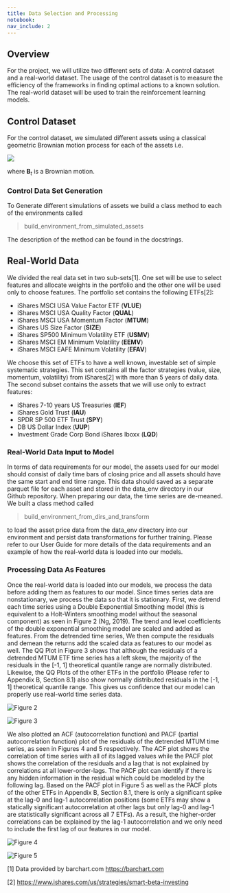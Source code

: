 ```yaml
---
title: Data Selection and Processing
notebook:
nav_include: 2
---
```


## Overview
For the project, we will utilize two different sets of data: A control dataset and a real-world dataset. The usage of the control dataset is to measure the efficiency of the frameworks in finding optimal actions to a known solution. The real-world dataset will be used to train the reinforcement learning models.

## Control Dataset
For the control dataset, we simulated different assets using a classical geometric Brownian motion process for each of the assets i.e.

<img src="https://render.githubusercontent.com/render/math?math=dS_t=\mu S_tdt %2B \sqrt{\sigma}S_tdB_t">

where **B**<sub>*t*</sub> is a Brownian motion.

### Control Data Set Generation

To Generate different simulations of assets we build a class method to each of the environments called

> build_environment_from_simulated_assets

The description of the method can be found in the docstrings.

## Real-World Data

We divided the real data set in two sub-sets[1]. One set will be use to select features and allocate weights in the portfolio and the other one will be used only to choose features. The portfolio set contains the following ETFs[2]:

- iShares MSCI USA Value Factor ETF (**VLUE**)
- iShares MSCI USA Quality Factor (**QUAL**)
- iShares MSCI USA Momentum Factor (**MTUM**)
- iShares US Size Factor (**SIZE**)
- iShares SP500 Minimum Volatility ETF (**USMV**)
- iShares MSCI EM Minimum Volatility (**EEMV**)
- iShares MSCI EAFE Minimum Volatility (**EFAV**)

We choose this set of ETFs to have a well known, investable set of simple systematic strategies. This set contains all the factor strategies (value, size, momentum, volatility) from iShares[2] with more than 5 years of daily data. The second subset contains the assets that we will use only to extract features:

- iShares 7-10 years US Treasuries (**IEF**)
- iShares Gold Trust (**IAU**)
- SPDR SP 500 ETF Trust (**SPY**)
- DB US Dollar Index (**UUP**)
- Investment Grade Corp Bond iShares Iboxx (**LQD**)

### Real-World Data Input to Model

In terms of data requirements for our model, the assets used for our model should consist of daily time bars of closing price and all assets should have the same start and end time range. This data should saved as a separate parquet file for each asset and stored in the data_env directory in our Github repository. When preparing our data, the time series are de-meaned. We built a class method called

> build_environment_from_dirs_and_transform

to load the asset price data from the data_env directory into our environment and persist data transformations for further training.  Please refer to our User Guide for more details of the data requirements and an example of how the real-world data is loaded into our models.

### Processing Data As Features

Once the real-world data is loaded into our models, we process the data before adding them as features to our model. Since times series data are nonstationary, we process the data so that it is stationary. First, we detrend each time series using a Double Exponential Smoothing model (this is equivalent to a Holt-Winters smoothing model without the seasonal component) as seen in Figure 2 (Ng, 2019). The trend and level coefficients of the double exponential smoothing model are scaled and added as features. From the detrended time series, We then compute the residuals and demean the returns add the scaled data as features to our model as well. The QQ Plot in Figure 3 shows that although the residuals of a detrended MTUM ETF time series has a left skew, the majority of the residuals in the \[-1, 1\] theoretical quantile range are normally distributed. Likewise, the QQ Plots of the other ETFs in the portfolio (Please refer to Appendix B, Section 8.1) also show normally distributed residuals in the \[-1, 1\] theoretical quantile range. This gives us confidence that our model can properly use real-world time series data.

![Figure 2](https://raw.githubusercontent.com/nikatpatel/epsilon-greedy-quants/main/_assets/smoothed_MTUM.png 'Figure 2 - Double Exponential Smoothing of MTUM time series')

![Figure 3](https://raw.githubusercontent.com/nikatpatel/epsilon-greedy-quants/main/_assets/QQ_MTUM.png 'Figure 3 - QQ Plot of MTUM detrended residuals')


We also plotted an ACF (autocorrelation function) and PACF (partial autocorrelation function) plot of the residuals of the detrended MTUM time series, as seen in Figures 4 and 5 respectively.  The ACF plot shows the correlation of time series with all of its lagged values while the PACF plot shows the correlation of the residuals and a lag that is not explained by correlations at all lower-order-lags. The PACF plot can identify if there is any hidden information in the residual which could be modeled by the following lag.  Based on the PACF plot in Figure 5 as well as the PACF plots of the other ETFs in Appendix B, Section 8.1, there is only a significant spike at the lag-0 and lag-1 autocorrelation positions (some ETFs may show a statically significant autocorrelation at other lags but only lag-0 and lag-1 are statistically significant across all 7 ETFs).  As a result, the higher-order correlations can be explained by the lag-1 autocorrelation and we only need to include the first lag of our features in our model.  

![Figure 4](https://raw.githubusercontent.com/nikatpatel/epsilon-greedy-quants/main/_assets/ACF_MTUM.png 'Figure 4 - ACF Plot of detrended MTUM residuals')

![Figure 5](https://raw.githubusercontent.com/nikatpatel/epsilon-greedy-quants/main/_assets/PACF_MTUM.png 'Figure 5 - PACF Plot of detrended MTUM residuals')


[1] Data provided by barchart.com <https://barchart.com>

[2] <https://www.ishares.com/us/strategies/smart-beta-investing>
